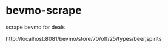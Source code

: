 # bevmo-scrape
scrape bevmo for deals

http://localhost:8081/bevmo/store/70/off/25/types/beer,spirits